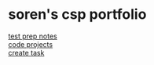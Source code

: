 <h1> soren's csp portfolio </h1>
 
 <a href="notesmain.md">test prep notes</a><br>
 <a href="projectsmain.md">code projects</a><br>
 <a href="createtask.md">create task</a>
